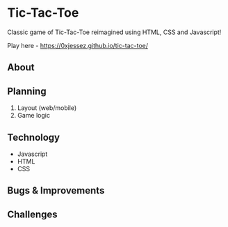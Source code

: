 # Tic-Tac-Toe
Classic game of Tic-Tac-Toe reimagined using HTML, CSS and Javascript!

Play here - https://0xjessez.github.io/tic-tac-toe/

## About

## Planning

1. Layout (web/mobile)
2. Game logic

## Technology
- Javascript
- HTML
- CSS

## Bugs & Improvements

## Challenges